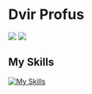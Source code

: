 # Dvir Profus
![](https://raw.githubusercontent.com/dvir2006/github-stats/master/generated/overview.svg#gh-dark-mode-only)
![](https://raw.githubusercontent.com/dvir2006/github-stats/master/generated/overview.svg#gh-light-mode-only)
## My Skills
[![My Skills](https://skillicons.dev/icons?i=cpp,c,python,java,js,ts,npm,yarn,nodejs,express,react,css,firebase,materialui,html,git,gitlab,github,mongodb,androidstudio,sqlite,mysql&theme=dark)](https://skillicons.dev)
